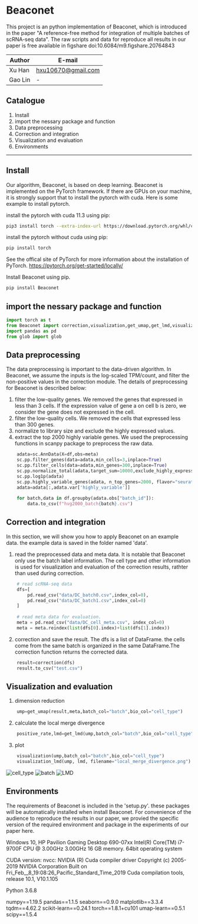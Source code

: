 Beaconet
===========================
This project is an python implementation of Beaconet, which is introduced in the paper "A reference-free method for integration of multiple batches of scRNA-seq data".
The raw scripts and data for reproduce all results in our paper is free available in figshare doi:10.6084/m9.figshare.20764843
	
|Author|E-mail|
|---|---|
|Xu Han|hxu10670@gmail.com|
|Gao Lin|-|

## Catalogue
1. Install
2. import the nessary package and function
3. Data preprocessing
4. Correction and integration
5. Visualization and evaluation
6. Environments
---------
## Install
Our algorithm, Beaconet, is based on deep learning. Beaconet is implemented on the PyTorch framework.
If there are GPUs on your machine, it is strongly support that to install the pytorch with cuda.
Here is some example to install pytorch.

install the pytorch with cuda 11.3 using pip:
```Bash
pip3 install torch --extra-index-url https://download.pytorch.org/whl/cu113
```
install the pytorch without cuda using pip:
```Bash
pip install torch
```
See the offical site of PyTorch for more information about the installation of PyTorch.
https://pytorch.org/get-started/locally/

Install Beaconet using pip.
```Bash
pip install Beaconet
```

## import the nessary package and function
```python
import torch as t
from Beaconet import correction,visualization,get_umap,get_lmd,visualization_lmd
import pandas as pd
from glob import glob
```

## Data preprocessing
The data preprocessing is important to the data-driven algorithm. In Beaconet, we assume the inputs is the log-scaled TPM/count, and filter the non-positive values in the correction module. The details of preprocessing for Beaconet is described below:
1. filter the low-quality genes. We removed the genes that expressed in less than 3 cells. If the expression value of gene a on cell b is zero, we consider the gene does not expressed in the cell.
2. filter the low-quality cells. We removed the cells that expressed less than 300 genes.
3. normalize to library size and exclude the highly expressed values.
4. extract the top 2000 highly variable genes.
We used the preprocessing functions in scanpy package to preprocess the raw data.
```python
    adata=sc.AnnData(X=df,obs=meta)
    sc.pp.filter_genes(data=adata,min_cells=3,inplace=True)
    sc.pp.filter_cells(data=adata,min_genes=300,inplace=True)
    sc.pp.normalize_total(adata,target_sum=10000,exclude_highly_expressed=True,inplace=True)
    sc.pp.log1p(adata)
    sc.pp.highly_variable_genes(adata, n_top_genes=2000, flavor="seurat", batch_key="batch")
    adata=adata[:,adata.var['highly_variable']]
    
    for batch,data in df.groupby(adata.obs["batch_id"]):
    	data.to_csv(f"hvg2000_batch{batch}.csv")
```
## Correction and integration
In this section, we will show you how to apply Beaconet on an example data.
the example data is saved in the folder named 'data'.

1. read the preprocessed data and meta data. It is notable that Beaconet only use the batch label information. The cell type and other information is used for visualization and evaluation of the correction results, rathter than used during correction.
```python
    # read scRNA-seq data
    dfs=[
        pd.read_csv("data/DC_batch0.csv",index_col=0),
        pd.read_csv("data/DC_batch1.csv",index_col=0)
    ]
    
    # read meta data for evaluation.
    meta = pd.read_csv("data/DC_cell_meta.csv", index_col=0)
    meta = meta.reindex(list(dfs[0].index)+list(dfs[1].index))
```
2. correction and save the result. The dfs is a list of DataFrame. the cells come from the same batch is organized in the same DataFrame.The correction function returns the corrected data.
```python
    result=correction(dfs)
    result.to_csv("test.csv")
```
## Visualization and evaluation
1. dimension reduction
```python
    ump=get_umap(result,meta,batch_col="batch",bio_col="cell_type")
```
2. calculate the local merge divergence
```python
    positive_rate,lmd=get_lmd(ump,batch_col="batch",bio_col="cell_type")
```
3. plot
```python
    visualization(ump,batch_col="batch",bio_col="cell_type")
    visualization_lmd(ump, lmd, filename="local_merge_divergence.png")
```
![cell_type](https://github.com/xuxiaohan/Beaconet/blob/main/bio.png)
![batch](https://github.com/xuxiaohan/Beaconet/blob/main/batch.png)
![LMD](https://github.com/xuxiaohan/Beaconet/blob/main/local_merge_divergence.png)

## Environments
The requirements of Beaconet is included in the 'setup.py'. these packages will be automatically installed when install Beaconet.
For convenience of the audience to reproduce the results in our paper, we provied the specific version of the required environment and package in the experiments of our paper here.

Windows 10, HP Pavilion Gaming Desktop 690-07xx
Intel(R) Core(TM) i7-9700F CPU @ 3.00GHz 3.00GHz
16 GB memory. 64bit operating system

CUDA version:
nvcc: NVIDIA (R) Cuda compiler driver
Copyright (c) 2005-2019 NVIDIA Corporation
Built on Fri_Feb__8_19:08:26_Pacific_Standard_Time_2019
Cuda compilation tools, release 10.1, V10.1.105

Python 3.6.8

numpy==1.19.5
pandas==1.1.5
seaborn==0.9.0
matplotlib==3.3.4
tqdm==4.62.2
scikit-learn==0.24.1
torch==1.8.1+cu101
umap-learn==0.5.1
scipy==1.5.4
